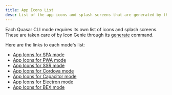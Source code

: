 ```yaml
---
title: App Icons List
desc: List of the app icons and splash screens that are generated by the Icon Genie CLI based on the Quasar mode.
---
```


Each Quasar CLI mode requires its own list of icons and splash screens.
These are taken care of by Icon Genie through its [generate](/icongenie/command-list#generate) command.

Here are the links to each mode's list:

* [App Icons for SPA mode](/quasar-cli/developing-spa/app-icons-spa)
* [App Icons for PWA mode](/quasar-cli/developing-pwa/app-icons-pwa)
* [App Icons for SSR mode](/quasar-cli/developing-ssr/app-icons-ssr)
* [App Icons for Cordova mode](/quasar-cli/developing-cordova-apps/app-icons-cordova)
* [App Icons for Capacitor mode](/quasar-cli/developing-capacitor-apps/app-icons-capacitor)
* [App Icons for Electron mode](/quasar-cli/developing-electron-apps/app-icons-electron)
* [App Icons for BEX mode](/quasar-cli/developing-browser-extensions/app-icons-browser-extension)

